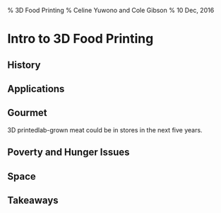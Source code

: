 % 3D Food Printing
% Celine Yuwono and Cole Gibson
% 10 Dec, 2016

# Intro to 3D Food Printing
<section data-background="foodink1.JPG">

# History

# Applications

# Gourmet
<p></p>
<p class="fragment">3D printed<span class="fragment">lab-grown meat</span>
<span class="fragment">could be in stores</span>
<span class="fragment">in the next five years.</span></p>

# Poverty and Hunger Issues

# Space

# Takeaways
